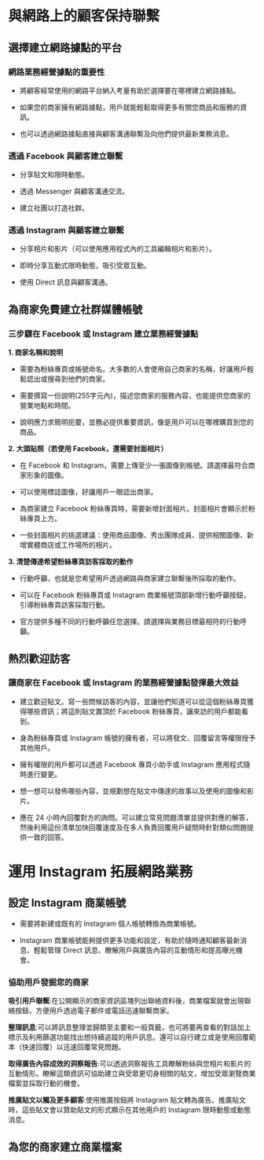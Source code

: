 # 與網路上的顧客保持聯繫

## 選擇建立網路據點的平台

### 網路業務經營據點的重要性

* 將顧客經常使用的網路平台納入考量有助於選擇要在哪裡建立網路據點。

* 如果您的商家擁有網路據點，用戶就能輕鬆取得更多有關您商品和服務的資訊。

* 也可以透過網路據點直接與顧客溝通聯繫及向他們提供最新業務消息。

### 透過 Facebook 與顧客建立聯繫

* 分享貼文和限時動態。

* 透過 Messenger 與顧客溝通交流。

* 建立社團以打造社群。

### 透過 Instagram 與顧客建立聯繫

* 分享相片和影片（可以使用應用程式內的工具編輯相片和影片）。

* 即時分享互動式限時動態，吸引受眾互動。

* 使用 Direct 訊息與顧客溝通。

## 為商家免費建立社群媒體帳號

### 三步驟在 Facebook 或 Instagram 建立業務經營據點

**1. 商家名稱和說明**

* 需要為粉絲專頁或帳號命名。大多數的人會使用自己商家的名稱，好讓用戶輕鬆認出或搜尋到他們的商家。

* 需要撰寫一份說明(255字元內)，描述您商家的服務內容，也能提供您商家的營業地點和時間。

* 說明應力求簡明扼要，並務必提供重要資訊，像是用戶可以在哪裡購買到您的商品。

**2. 大頭貼照（若使用 Facebook，還需要封面相片）**

* 在 Facebook 和 Instagram，需要上傳至少一張圖像到帳號。請選擇最符合商家形象的圖像。

* 可以使用標誌圖像，好讓用戶一眼認出商家。

* 為商家建立 Facebook 粉絲專頁時，需要新增封面相片。封面相片會顯示於粉絲專頁上方。

* 一些封面相片的挑選建議：使用商品圖像、秀出團隊成員、提供相關圖像、新增實體商店或工作場所的相片。

**3. 清楚傳達希望粉絲專頁訪客採取的動作**

* 行動呼籲，也就是您希望用戶透過網路與商家建立聯繫後所採取的動作。

* 可以在 Facebook 粉絲專頁或 Instagram 商業帳號頂部新增行動呼籲按鈕，引導粉絲專頁訪客採取行動。

* 官方提供多種不同的行動呼籲任您選擇。請選擇與業務目標最相符的行動呼籲。

## 熱烈歡迎訪客

### 讓商家在 Facebook 或 Instagram 的業務經營據點發揮最大效益

* 建立歡迎貼文。寫一些問候訪客的內容，並讓他們知道可以從這個粉絲專頁獲得哪些資訊；將這則貼文置頂於 Facebook 粉絲專頁，讓來訪的用戶都能看到。

* 身為粉絲專頁或 Instagram 帳號的擁有者，可以將發文、回覆留言等權限授予其他用戶。

* 擁有權限的用戶都可以透過 Facebook 專頁小助手或 Instagram 應用程式隨時進行變更。

* 想一想可以發佈哪些內容，並規劃想在貼文中傳達的故事以及使用的圖像和影片。

* 應在 24 小時內回覆對方的詢問。可以建立常見問題清單並提供對應的解答，然後利用這份清單加快回覆速度及在多人負責回覆用戶疑問時針對類似問題提供一致的回答。

# 運用 Instagram 拓展網路業務

## 設定 Instagram 商業帳號

* 需要將新建或既有的 Instagram 個人帳號轉換為商業帳號。

* Instagram 商業帳號能夠提供更多功能和設定，有助於隨時通知顧客最新消息、輕鬆管理 Direct 訊息、瞭解用戶與廣告內容的互動情形和提高曝光機會。

### 協助用戶發掘您的商家

**吸引用戶聯繫**:在公開顯示的商家資訊區塊列出聯絡資料後，商業檔案就會出現聯絡按鈕，方便用戶透過電子郵件或電話迅速聯繫商家。

**整理訊息**:可以將訊息整理並歸類至主要和一般頁籤，也可將要再查看的對話加上標示及利用篩選功能找出想持續追蹤的用戶訊息。還可以自行建立或是使用回覆範本（快速回覆）以迅速回覆常見問題。

**取得廣告內容成效的洞察報告**:可以透過洞察報告工具瞭解粉絲與您相片和影片的互動情形。瞭解這類資訊可協助建立與受眾更切身相關的貼文，增加受眾瀏覽商業檔案並採取行動的機會。

**推廣貼文以觸及更多顧客**:使用推廣按鈕將 Instagram 貼文轉為廣告。推廣貼文時，這些貼文會以贊助貼文的形式顯示在其他用戶的 Instagram 限時動態或動態消息。

## 為您的商家建立商業檔案




